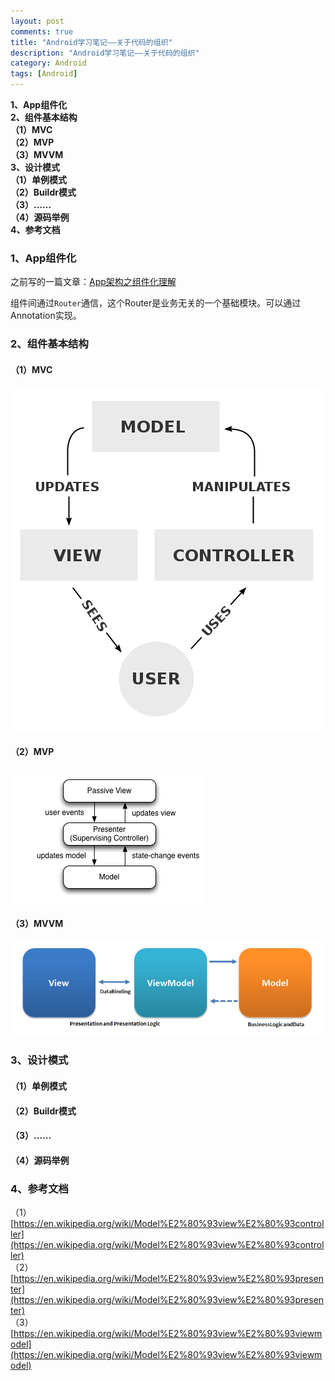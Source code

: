 ```yaml
---
layout: post
comments: true
title: "Android学习笔记——关于代码的组织"
description: "Android学习笔记——关于代码的组织"
category: Android
tags: [Android]
---
```


**1、App组件化**    
**2、组件基本结构**     
**（1）MVC**     
**（2）MVP**     
**（3）MVVM**     
**3、设计模式**     
**（1）单例模式**     
**（2）Buildr模式**     
**（3）......**     
**（4）源码举例**        
**4、参考文档**    

<!--more-->

### 1、App组件化   

之前写的一篇文章：[App架构之组件化理解](http://mouxuejie.com/blog/2016-03-20/architecture-componentization/) 

组件间通过`Router`通信，这个Router是业务无关的一个基础模块。可以通过Annotation实现。

### 2、组件基本结构     

#### （1）MVC     

![](/image/2018-05-12-learning-notes-code-organize/MVC.png)    

#### （2）MVP     

![](/image/2018-05-12-learning-notes-code-organize/MVP.png)    

#### （3）MVVM     

![](/image/2018-05-12-learning-notes-code-organize/MVVM.png)    

### 3、设计模式     

#### （1）单例模式     

#### （2）Buildr模式     

#### （3）......     

#### （4）源码举例        

### 4、参考文档    
（1）[https://en.wikipedia.org/wiki/Model%E2%80%93view%E2%80%93controller](https://en.wikipedia.org/wiki/Model%E2%80%93view%E2%80%93controller)    
（2）[https://en.wikipedia.org/wiki/Model%E2%80%93view%E2%80%93presenter](https://en.wikipedia.org/wiki/Model%E2%80%93view%E2%80%93presenter)    
（3）[https://en.wikipedia.org/wiki/Model%E2%80%93view%E2%80%93viewmodel](https://en.wikipedia.org/wiki/Model%E2%80%93view%E2%80%93viewmodel)    

